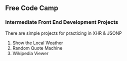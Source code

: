 ## Free Code Camp 
### Intermediate Front End Development Projects

There are simple projects for practicing in XHR & JSONP

1. Show the Local Weather
2. Random Quote Machine
3. Wikipedia Viewer

